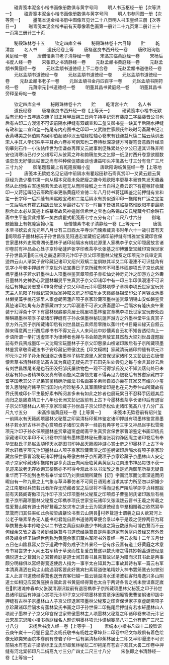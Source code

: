 <!-- { "loadSidebar": true } -->
　　磁青笺本泥金小楷书画像册数俱与黄字号同
　　明人书玉枢经一册【次等洪一】
　　磁青笺本泥金小楷书画像册数俱与黄字号同
　　明人书参同图一册【次等荒一】
　　墨笺本泥金楷书册中图像互见计二十八页明人书玉皇经三册【次等日一】
　　磁青笺本泥金楷书前有天尊像着色画第一册计二十九页第二册计三十一页第三册计三十页

　　秘殿珠林卷十五
　　钦定四库全书
　　秘殿珠林卷十六目録
　　贮
　　乾清宫
　　名人书
　　道氏经卷上等
　　唐褚遂良书西升经一卷
　　唐欧阳询临黄庭经一卷
　　唐僧懐素书老子清静经一卷
　　宋髙宗临黄庭经一卷
　　宋杨后书度人经一卷
　　宋张即之书清静经一卷
　　元赵孟頫书黄庭经一卷
　　元赵孟頫书黄庭经一卷
　　元赵孟頫书道徳经上下二卷合卷
　　元赵孟頫书道徳经一卷
　　元赵孟頫书道徳经一卷
　　元赵孟頫书道徳经一卷
　　元赵孟頫书道徳经一卷
　　元赵孟頫书老子一卷
　　元赵孟頫书金丹四百字一卷
　　元赵孟頫书阴符经一卷
　　元萧宗元书道徳经一卷
　　明董其昌书黄庭经一卷
　　明董其昌书旁释圣母帖一卷

　　钦定四库全书
　　秘殿珠林卷十六
　　贮
　　乾清宫十六
　　名人书
　　道氏经卷
　　唐褚遂良书西升经一卷【上等天一】
　　硬黄笺本小楷书无欵后有元和十五年嵗次庚子闰正月甲辰朔三日丙午持平记旁有裴度二字葢裴晋公书也后有古印二方漫漶不可识前隔水押缝有双螭宣和二玺又御书玺一缺其半后隔水押缝有政和玺二宣和玺一拖尾有内府图书之印印一又武陵世家顾氏仲瑛时习斋藏书记江表黄琳美之休伯闗内侯印伯起诸印汉玉轴緑松轴心卷末有钱谦益尺牍二幅云续训出宋人手其人学识殊平平耳余六卷亦可例知也二卷待秋深凉健方可捉笔吾意西升经须钩摹刻石作一小法帖传世为佳谦益再拜又云嵗事刺促殊累处分夕公已道其详殊非所安也消寒诗已付夕公缮写可从彼索之昨和韵稿忽失之乞録一纸见付西升卷意欲题数语忽忽无好懐且姑置之尚有种种俟促膝面谈也谦益叩头冲笺髙七寸三分有竒广三尺三寸九分
　　御笔题籖籖上有乾隆宸翰小玺
　　唐欧阳询临黄庭经一卷【上等地一】
　　唐笺本无欵姓名见记语中前隔水有瞿起田耕石斋真赏印一又黄云题云黄庭经为逸少楷书第一向从榻本究竟未免肥瘦之嫌今观欧阳率更摹本毫锋隽发天趣盎然从此想像右军运腕若优孟衣冠无从而辨操觚之士当自得之黄云识下有瞿稼轩收藏印一又蒋廷晖记云唐欧阳率更临黄庭经宣徳二年八月侍书蒋廷晖鉴定前押缝有宣和玺一长字印一后押缝有缉熙殿宝政和二玺后隔水有贾似道印印一拖尾有广运之宝玺一又后隔水有瞿式耜跋云唐文皇最好右军书一时臣下皆极意临摹然惟欧阳率更最能脗合此本必从真迹上临摹者故风神逼肖信希世之宝也向系锡山安氏秘藏今归余畊石斋中生平鉴赏此推第一矣古虞瞿式耜笺髙七寸五分有竒广二尺八寸六分
　　御笔题籖籖上有乾隆宸翰小玺
　　唐僧懐素书老子清静经一卷【上等元一】
　　唐笺本草书欵云贞元元年八月廿有三日西太平寺沙门懐素藏真书时年六十一歳引首有天阁项叔子墨林秘玩子孙世昌张见阳通志堂藏纸记诸印前押缝有博雅堂宝藏印宫保世家墨林外史鸳鸯湖长墨林子诸印前隔水有桃花源里人家檇李子京父印隠居放言诸印卷前有神品会心处子京珍秘蘧庐张字印煮茶亭长张基之印博雅堂宝藏印宫保世家子孙世昌天阁三槐之裔退密项元汴印子京父印项墨林父秘笈之印项元汴氏审定真迹四云山人渐棠子安珍藏记诸印又绍兴双螭二玺俱缺其半又二印漫漶不可识挂角有饥字小号卷中押缝有子京世外法宝夀日子京所藏有何不可墨林砚癖项氏子京长病居檇李墨林子若水轩墨林山人项墨林鉴赏章项叔子赤松仙史神竒元汴之印游方之外夀日墨林外史神游心赏墨林嬾叟平生真赏子京父印诸印中有一印三半印俱漫漶不可识经后有神品贤志堂印神竒寄傲子京父印项元汴印墨林项季子章檇李项氏世家宝玩贤志主人见阳子珍藏记宫保世家神崧文房之印临乐乡天籁阁昼锦堂印公子月容龙池墨林懒叟藻字桃花源里人家虚朗斋蘧庐项子京家珍藏项墨林鉴赏章明锡山安如磐鉴赏真迹诸印挂角有苏耆家藏四字又六印漫漶不可识又赓斋墨印一后隔水有隆庆庚午重装于幻浮斋十字下有墨林砚癖癖茶居士桃里项墨林鉴赏章檇李项氏世家宝玩野处西畴畊耦墨林项季子章诸印押缝有子孙永保墨林秘玩蘧庐游方之外墨林堂平生真赏子京方外元赏子京所藏诸印后有刘世昌跋云素师居零陵以蕉叶代书目庵曰緑天自叙云醉来得意两三行醒后却书书不得又云人人来问此中妙懐素自云初不知皆透彻向上一步语所谓一拳打透虚空不为律缚者也禅与书会颠逸奔放宜其然哉大梁刘世昌谨题跋前有乔氏篑成墨印一又沈周宝玩墨林子子京父印惠泉山樵诸印跋后有子京所藏项墨林鉴赏章敬斋藏法书子安珍藏记寄傲沈氏【印文糢糊】家藏清玩诸印押缝有项元汴印元汴之印子孙永保沮溺之俦墨林子桃花源里人家宫保世家诸印又文彭跋云右唐僧懐素草书清静经笔法髙古其为真迹无疑先君于石田先生处尝见之每与余言其妙云后有刘世昌跋尾者是也石田没归邹氏屡欲物色一观不可得邹氏没又不知流落何处已未秋客有持示者精神焕发真有骤雨旋风之势惜先君不得再见为恨卷后有苏耆家藏四字耆字国老其父子兄弟赏鉴精确所藏法书名画甚多素师自叙亦尝在其家又有绍兴小玺曽入思陵秘府韩平原当国时内府珍秘多入其室画锦堂印是也在元为乔仲山所藏故有乔氏篑成印仆平生最好素书所阅甚多未有如此之妙者也展玩累日不忍释手因题其后而归之是嵗嘉靖三十八年也长洲文彭记跋前有上古下今墨林煮茶亭长诸印后有退宻子京父印墨林山人项子京家珍藏子孙世昌子京父印赤松仙史诸印笺髙八寸八分广五尺九寸五分
　　宋髙宗临黄庭经一卷【上等黄一】
　　宋笺本无欵卷前有绍兴玺一前隔水有天籁阁项墨林父秘笈之印梁清标印蕉林鉴定诸印押缝有项墨林鉴赏章墨林子若水轩古林神游心赏项叔子诸印又典字一经前有典字号三字又神品赵字松雪斋项元汴印子孙永保项墨林鉴赏章退宻虚朗斋平生真赏宫保世家曹溶鉴定书画印杨氏家藏诸印又半印不可识卷中押缝有墨林墨林秘玩曹溶张羽钧浄因庵主诸印卷后有奉华堂赵氏子昻赵孟頫印天水郡图书印神品天籁阁神游心赏士竒之印墨林子上古下今若水轩檇李项元汴印墨林山人项子京家珍藏曹溶之印鉴躬诸印后隔水有项子京家珍藏宫保世家曹溶秘玩诸印押缝有寄傲古林子京所藏项子京家珍藏子京墨林山人安定项子京家珍藏诸印拖尾有邵亨贞跋云向闻唐临黄素黄庭为江南法书神品每恨不获一见迩来故老无存欲询其梗槩亦不可得今观此本以书法攷之当是光尧御笔所摹无疑自重华而下不能到也后有奉华堂印乃刘贵嫔閤所藏然【衍】字画混厚而沈着深逺而闲暇自有一种九重之上气象与草泽摹仿者不可同日语观者当求其学力所至勿以妍媚少之江南屡经兵燹若此者所存无防藏者宝之后世将不得而见也严陵后学邵亨贞拜题跋前有天籁阁寄傲项元汴印子京父印项墨林父秘笈之印项叔子曹鉴躬氏诸印跋后有桃里子京所藏项墨林父秘笈之印檇李项氏世家宝玩诸印又张淏跋云晋书王羲之传羲之性爱鵞山隂有道士养好鵞羲之故求市之道士云为冩道徳经当举羣相赠羲之欣然冩毕笼鵞而归其任率如此余按梁虞龢论书表云山阴昙村养鵞道士谓羲之曰乆欲冩河上公老子缣素早办无人能书府君能自屈书道徳两章便合羣以奉于是羲之便停两日为冩毕携鵞去与本传略仝以二书攷之黄庭似非逸少书韩退之第云数纸尚可博白鵞而不云何经余又攷之葢书黄庭经换鵞与书道徳经换鵞自是两事道家有黄庭内景经又有外景经及縁身经玊轴经世例称为黄庭余家旧藏右军所书外景经一卷云永和十二年五月廿五日在山隂县冩又尝于道藏中得务成子注外景经一卷有序云晋有道士好黄庭之术意专书冩尝求于人闻王右军精于草隶而性复爱白鵞遂以数头赠之得其妙翰葢道徳经是偶悦道士之鵞因为之冩若黄庭是道士闻其善书且喜鵞故以是为赠而求其书此是两事颇分明縁俱以冩经得鵞遂使后人指为一事李太白知其为二事故其诗右军一篇云右军本清真潇洒在风尘山隂遇羽客要此好鵞宾扫素冩道徳笔精妙入神书罢笼鵞去何曽别主人此言书道徳经得鵞也送贺宾客归越一篇云镜湖清水漾清波狂客归舟逸兴多山阴道士如相见应冩黄庭换白鵞此言书黄庭经得鵞也太白于两诗各言之初未尝误嘉定嵗在黓涒滩仲春单父张淏清源识跋前有退宻檇李子京所藏项墨林父秘笈之印子孙世昌诸印跋后有神游心赏项元汴印子京父印项墨林鉴赏章浄因庵寄傲曹鉴躬诸印跋中押缝有古林子京墨林山人子京父印退宻项墨林父秘笈之印宫保世家子京虚朗斋项子京珍藏诸印后隔水有蕉林梁氏书画之印子孙世保二印拖尾后押缝有若水轩墨林山人项叔子墨林子子京父印宫保世家寄傲墨林主人项墨林父秘笈之印诸印卷末项元汴记云宋髙宗思陵小楷书黄庭经名人题识明墨林项元汴谨秘笺髙八寸二分有竒广三尺三寸八分
　　宋杨后书度人经一卷【上等宇一】
　　素绢本小楷书凡四十二段欵识云庚午嵗十一月朢日皇后妾杨氏敬书有杨姓之章坤卦二印卷中经文每段俱有着色绘像无欵类宋画院本卷前有苍岩子印一后有梁清标印蕉林居士二印又半印漫漶不可识前隔水有苍岩子梁清标玊立氏印章蕉林秘玩二印拖尾有苍岩子观其大畧二印卷中押缝有河北棠邨印凡二绢髙九寸三分广四丈二尺三寸八分
　　宋张即之书清静经一卷【上等宙一】
